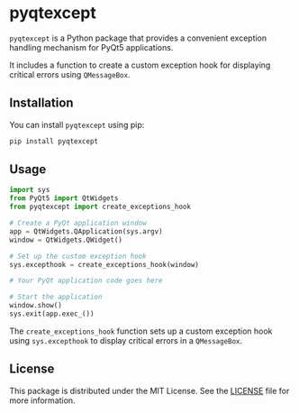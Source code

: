 # pyqtexcept
`pyqtexcept` is a Python package that provides a convenient exception handling mechanism for PyQt5 applications.

It includes a function to create a custom exception hook for displaying critical errors using `QMessageBox`.

## Installation
You can install `pyqtexcept` using pip:
```bash
pip install pyqtexcept
```

## Usage
```python
import sys
from PyQt5 import QtWidgets
from pyqtexcept import create_exceptions_hook

# Create a PyQt application window
app = QtWidgets.QApplication(sys.argv)
window = QtWidgets.QWidget()

# Set up the custom exception hook
sys.excepthook = create_exceptions_hook(window)

# Your PyQt application code goes here

# Start the application
window.show()
sys.exit(app.exec_())
```
The `create_exceptions_hook` function sets up a custom exception hook using `sys.excepthook` to display critical errors in a `QMessageBox`.

## License
This package is distributed under the MIT License. See the [LICENSE](LICENSE) file for more information.

